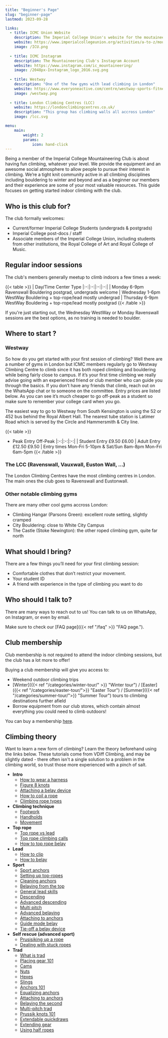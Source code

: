 ```yaml
---
title: "Beginner's Page"
slug: "beginner-page"
lastmod: 2023-09-28

links:
  - title: ICMC Union Website
    description: The Imperial College Union's website for the moutaineering club
    website: https://www.imperialcollegeunion.org/activities/a-to-z/mountaineering
    image: /ICU.png
    
  - title: ICMC Instagram
    description: The Mountaineering Club's Instagram Account
    website: https://www.instagram.com/ic_mountaineering/
    image: /2048px-Instagram_logo_2016.svg.png
    
  - title: Westway
    description: "One of the few gyms with lead climbing in London"
    website: https://www.everyoneactive.com/centre/westway-sports-fitness-centre/climbing/
    image: /westway.png
    
  - title: London Climbing Centres (LCC)
    website: https://londonclimbingcentres.co.uk/
    description: "This group has climbing walls all accross London"
    image: /lcc.svg

menu:
    main:
        weight: 2
        params: 
            icon: hand-click
---
```


Being a member of the Imperial College Mountaineering Club is about having fun climbing, whatever your level. We provide the equipment and an awesome social atmosphere to allow people to pursue their interest in climbing. We’re a tight knit community active in all climbing disciplines including bouldering to winter and beyond and as a beginner our members and their experience are some of your most valuable resources. This guide focuses on getting started indoor climbing with the club.

## Who is this club for?
The club formally welcomes:
- Current/former Imperial College Students (undergrads & postgrads)
- Imperial College post-docs / staff
- Associate members of the Imperial College Union, including students from other institutions, the Royal College of Art and Royal College of Music.

## Regular indoor sessions

The club's members generally meetup to climb indoors a few times a week: 

{{< table >}}
| Day/Time Center Type
|:-:|:-:|:-:|:-:|
| Monday 6-9pm Ravenswall Bouldering postgrad, undergrads welcome
| Wednesday 1-6pm WestWay Bouldering + top-rope/lead mostly undergrad
| Thursday 6-9pm WestWay Bouldering + top-rope/lead mostly postgrad
{{< /table >}}

If you're just starting out, the Wednesday WestWay or Monday Ravenswall sessions are the best options, as no training is needed to boulder.

## Where to start ?

### Westway

So how do you get started with your first session of climbing? Well there are a number of gyms in London but ICMC members regularly go to Westway Climbing Centre to climb since it has both roped climbing and bouldering while being fairly close to campus. If it’s your first time climbing we really advise going with an experienced friend or club member who can guide you through the basics. If you don’t have any friends that climb, reach out on the WhatsApp chat or to someone on the committee. Entry prices are listed below. As you can see it’s much cheaper to go off-peak as a student so make sure to remember your college card when you go.

The easiest way to go to Westway from South Kensington is using the 52 or 452 bus behind the Royal Albert Hall.
The nearest tube station is Latimer Road which is served by the Circle and Hammersmith & City line.

{{< table >}}
  - Peak Entry Off-Peak
|:-:|:-:|:-:|
| Student Entry £9.50 £6.00
| Adult Entry £12.50 £9.50
| Entry times Mon-Fri 5-10pm & Sat/Sun 8am-8pm Mon-Fri 6am-5pm
{{< /table >}}
### The LCC (Ravenswall, Vauxwall, Euston Wall, ...)

The London Climbing Centres have the most climbing centres in London. The main ones the club goes to Ravenswall and Eustonwall.

### Other notable climbing gyms

There are many other cool gyms accross London:
- Climbing Hangar (Parsons Green): excellent route setting, slightly cramped
- City Bouldering: close to White City Campus
- The Castle (Stoke Newington): the other roped climbing gym, quite far north

## What should I bring?

There are a few things you’ll need for your first climbing session:

- Comfortable clothes that don’t restrict your movement. 
- Your student ID
- A friend with experience in the type of climbing you want to do


## Who should I talk to?

There are many ways to reach out to us! You can talk to us on WhatsApp, on Instagram, or even by email.

Make sure to check our [FAQ page]({{< ref "/faq" >}} "FAQ page.").

## Club membership

Club membership is not required to attend the indoor climbing sessions, but the club has a lot more to offer!

Buying a club membership will give you access to:
- Weekend outdoor climbing trips
- [Winter]({{< ref "/categories/winter-tour/" >}} "Winter tour") / [Easter]({{< ref "/categories/easter-tour/">}} "Easter Tour") / [Summer]({{< ref "/categories/summer-tour/">}} "Summer Tour") tours to climbing destinations further afield
- Borrow equipment from our club stores, which contain almost everything you could need to climb outdoors! 

You can buy a membership [here](https://www.imperialcollegeunion.org/activities/a-to-z/mountaineering).

## Climbing theory
Want to learn a new form of climbing? Learn the theory beforehand using the links below. These tutorials come from VDiff Climbing, and may be slightly dated - there often isn't a single solution to a problem in the climbing world, so trust those more experienced with a pinch of salt.


- **Intro**
  - [How to wear a harness](https://www.vdiffclimbing.com/basic-harness/)
  - [Figure 8 knots](https://www.vdiffclimbing.com/basic-tie-in/)
  - [Attaching a belay device](https://www.vdiffclimbing.com/basic-atc/)
  - [How to coil a rope](https://www.vdiffclimbing.com/coil-rope/)
  - [Climbing rope types](https://www.vdiffclimbing.com/basic-rope/)
- **Climbing technique**
  - [Footwork](https://www.vdiffclimbing.com/sport-technique-footwork/)
  - [Handholds](https://www.vdiffclimbing.com/sport-technique-handholds/)
  - [Movement](https://www.vdiffclimbing.com/sport-technique-movement/) 
- **Top rope**
  - [Top rope vs lead](https://www.vdiffclimbing.com/basic-top-rope/)
  - [Top rope climbing calls](https://www.vdiffclimbing.com/basic-calls/)
  - [How to top rope belay](https://www.vdiffclimbing.com/basic-top-rope-belay/)
- **Lead** 
  - [How to clip](https://www.vdiffclimbing.com/basic-lead-climb/)
  - [How to belay](https://www.vdiffclimbing.com/basic-lead-belay/)
- **Sport** 
  - [Sport anchors](https://www.vdiffclimbing.com/sport-anchor-intro/) 
  - [Setting up top-ropes](https://www.vdiffclimbing.com/sport-top-rope/)
  - [Cleaning anchors](https://www.vdiffclimbing.com/sport-top-rope/)
  - [Belaying from the top](https://www.vdiffclimbing.com/sport-anchor/) 
  - [General lead skills](https://www.vdiffclimbing.com/sport-lead/) 
  - [Descending](https://www.vdiffclimbing.com/sport-descending/)
  - [Advanced descending](https://www.vdiffclimbing.com/extend-atc/)
  - [Multi pitch](https://www.vdiffclimbing.com/sport-multipitch/)
  - [Advanced belaying](https://www.vdiffclimbing.com/better-belayer/) 
  - [Attaching to anchors](https://www.vdiffclimbing.com/slings-daisy-chains/) 
  - [Guide mode belay](https://www.vdiffclimbing.com/guide-mode/)
  - [Tie-off a belay device](https://www.vdiffclimbing.com/tieoff-belay/)
- **Self rescue (advanced sport)**
  - [Prusisiking up a rope](https://www.vdiffclimbing.com/prusik-rope/)
  - [Dealing with stuck ropes](https://www.vdiffclimbing.com/stuck-ropes/)
- **Trad**
  - [What is trad](https://www.vdiffclimbing.com/trad-climbing/)
  - [Placing gear 101](https://www.vdiffclimbing.com/trad-gear/)
  - [Cams](https://www.vdiffclimbing.com/cam/)
  - [Nuts](https://www.vdiffclimbing.com/nuts/)
  - [Hexes](https://www.vdiffclimbing.com/hexes/)
  - [Slings](https://www.vdiffclimbing.com/slings/)
  - [Anchors 101](https://www.vdiffclimbing.com/anchors-intro/)
  - [Equalizing anchors](https://www.vdiffclimbing.com/anchors-equalize/)
  - [Attaching to anchors](https://www.vdiffclimbing.com/anchors-attach/)
  - [Belaying the second](https://www.vdiffclimbing.com/anchors-belay/)
  - [Multi-pitch trad](https://www.vdiffclimbing.com/multipitch/)
  - [Prussik knots 101](https://www.vdiffclimbing.com/prusik-types/)
  - [Extendable quickdraws](https://www.vdiffclimbing.com/extend-draw/)
  - [Extending gear](https://www.vdiffclimbing.com/extend/)
  - [Using half ropes](https://www.vdiffclimbing.com/half-ropes/)
